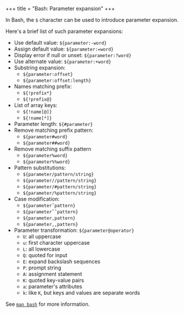 +++
title = "Bash: Parameter expansion"
+++

In Bash, the `$` character can be used to introduce parameter expansion.

Here's a brief list of such parameter expansions:

- Use default value: `${parameter:-word}`
- Assign default value: `${parameter:=word}`
- Display error if null or unset: `${parameter:?word}`
- Use alternate value: `${parameter:+word}`
- Substring expansion:
  - `${parameter:offset}`
  - `${parameter:offset:length}`
- Names matching prefix:
  - `${!prefix*}`
  - `${!prefix@}`
- List of array keys:
  - `${!name[@]}`
  - `${!name[*]}`
- Parameter length: `${#parameter}`
- Remove matching prefix pattern:
  - `${parameter#word}`
  - `${parameter##word}`
- Remove matching suffix pattern
  - `${parameter%word}`
  - `${parameter%%word}`
- Pattern substitutions:
  - `${parameter/pattern/string}`
  - `${parameter//pattern/string}`
  - `${parameter/#pattern/string}`
  - `${parameter/%pattern/string}`
- Case modification:
  - `${parameterˆpattern}`
  - `${parameterˆˆpattern}`
  - `${parameter,pattern}`
  - `${parameter,,pattern}`
- Parameter transformation: `${parameter@operator}`
  - `U`: all uppercase
  - `u`: first character uppercase
  - `L`: all lowercase
  - `Q`: quoted for input
  - `E`: expand backslash sequences
  - `P`: prompt string
  - `A`: assignment statement
  - `K`: quoted key-value pairs
  - `a`: parameter's attributes
  - `k`: like `K`, but keys and values are separate words

See [`man bash`](https://www.man7.org/linux/man-pages/man1/bash.1.html) for more information.
